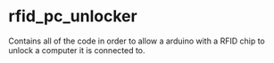 # rfid_pc_unlocker

Contains all of the code in order to allow a arduino with a RFID chip to unlock a computer it is connected to. 
